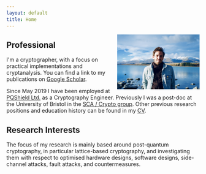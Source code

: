 ```yaml
---
layout: default
title: Home
---
```


<!-- Google Tag Manager -->
<script>(function(w,d,s,l,i){w[l]=w[l]||[];w[l].push({'gtm.start':
new Date().getTime(),event:'gtm.js'});var f=d.getElementsByTagName(s)[0],
j=d.createElement(s),dl=l!='dataLayer'?'&l='+l:'';j.async=true;j.src=
'https://www.googletagmanager.com/gtm.js?id='+i+dl;f.parentNode.insertBefore(j,f);
})(window,document,'script','dataLayer','GTM-N9HQ5P4');</script>
<!-- End Google Tag Manager -->

<img align="right" src="files/DSCF5469.jpg" alt="drawing" style="width:215px; padding-left: 5px"/>

## Professional 

I'm a cryptographer, with a focus on practical implementations and cryptanalysis. 
You can find a link to my publications on [Google Scholar](https://scholar.google.co.uk/citations?user=LItUNn4AAAAJ&hl=en).

Since May 2019 I have been employed at [PQShield Ltd.](https://pqshield.com/) as a Cryptography Engineer. Previously I was a post-doc at the University of Bristol in the [SCA / Crypto group](http://www.bristol-sca.com). Other previous research positions and education history can be found in my [CV](files/CV.pdf).

## Research Interests

The focus of my research is mainly based around post-quantum cryptography, in particular lattice-based cryptography, and investigating them with respect to optimised hardware designs, software designs, side-channel attacks, fault attacks, and countermeasures.

<!-- Google Tag Manager (noscript) -->
<noscript><iframe src="https://www.googletagmanager.com/ns.html?id=GTM-N9HQ5P4"
height="0" width="0" style="display:none;visibility:hidden"></iframe></noscript>
<!-- End Google Tag Manager (noscript) -->
